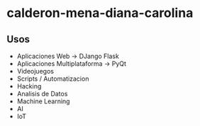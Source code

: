 # calderon-mena-diana-carolina

## Usos

- Aplicaciones Web -> DJango Flask
- Aplicaciones Multiplataforma -> PyQt
- Videojuegos
- Scripts / Automatizacion
- Hacking
- Analisis de Datos
- Machine Learning
- AI
- IoT 
